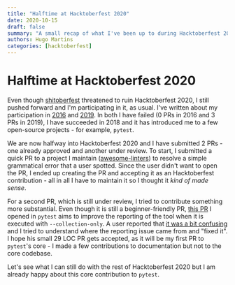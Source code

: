 ```yaml
---
title: "Halftime at Hacktoberfest 2020"
date: 2020-10-15
draft: false
summary: "A small recap of what I've been up to during Hacktoberfest 2020 so far."
authors: Hugo Martins
categories: [hacktoberfest]
---
```


# Halftime at Hacktoberfest 2020

Even though [shitoberfest](https://twitter.com/shitoberfest) threatened to ruin Hacktoberfest 2020, I still pushed forward and I'm participating in it, as usual. I've written about my participation in [2016](https://hugomartins.io/essays/2016/10/hacktoberfest-the-end/) and [2019](https://hugomartins.io/essays/2019/12/minor-followup-on-hacktoberfest/). In both I have failed (0 PRs in 2016 and 3 PRs in 2019), I have succeeded in 2018 and it has introduced me to a few open-source projects - for example, `pytest`.

We are now halfway into Hacktoberfest 2020 and I have submitted 2 PRs - one already approved and another under review. To start, I submitted a quick PR to a project I maintain ([awesome-linters](https://awesome-linters.hugomartins.io/)) to resolve a simple grammatical error that a user spotted. Since the user didn't want to open the PR, I ended up creating the PR and accepting it as an Hacktoberfest contribution - all in all I have to maintain it so I thought it _kind of made sense_.

For a second PR, which is still under review, I tried to contribute something more substantial. Even though it is still a beginner-friendly PR, [this PR](https://github.com/pytest-dev/pytest/pull/7875) I opened in `pytest` aims to improve the reporting of the tool when it is executed with `--collection-only`. A user reported that [it was a bit confusing](https://github.com/pytest-dev/pytest/issues/7701) and I tried to understand where the reporting issue came from and "fixed it". I hope his small 29 LOC PR gets accepted, as it will be my first PR to `pytest`'s core - I made a few contributions to documentation but not to the core codebase.

Let's see what I can still do with the rest of Hacktoberfest 2020 but I am already happy about this core contribution to `pytest`. 
